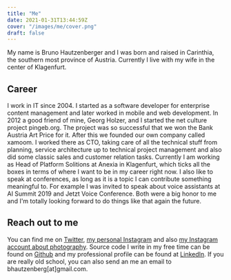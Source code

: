 ```yaml
---
title: "Me"
date: 2021-01-31T13:44:59Z
cover: "/images/me/cover.png"
draft: false
---
```

My name is Bruno Hautzenberger and I was born and raised in Carinthia, the southern most province of Austria. Currently I live with my wife in the center of Klagenfurt.

## Career

I work in IT since 2004. I started as a software developer for enterprise content management and later worked in mobile and web development. In 2012 a good friend of mine, Georg Holzer, and I started the net culture project pingeb.org. The project was so successful that we won the Bank Austria Art Price for it. After this we founded our own company called xamoom. I worked there as CTO, taking care of all the technical stuff from planning, service architecture up to technical project management and also did some classic sales and customer relation tasks. Currently I am working as Head of Platform Solitions at Anexia in Klagenfurt, which ticks all the boxes in terms of where I want to be in my career right now. I also like to speak at conferences, as long as it is a topic I can contribute something meaningful to. For example I was invited to speak about voice assistants at AI Summit 2019 and Jetzt Voice Conference. Both were a big honor to me and I'm totally looking forward to do things like that again the future.

## Reach out to me

You can find me on [Twitter](https://twitter.com/salendron), [my personal Instagram](https://www.instagram.com/bhautzenberger/) and also [my Instagram account about photography](https://www.instagram.com/as_seen_by_my_camera). Source code I write in my free time can be found on [Github](https://github.com/salendron) and my professional profile can be found at [LinkedIn](https://at.linkedin.com/in/bruno-hautzenberger-5a5474a9). If you are really old school, you can also send an me an email to bhautzenberg[at]gmail.com.